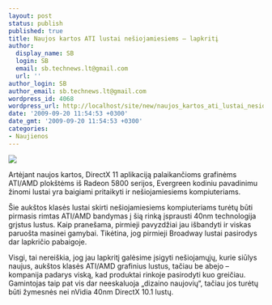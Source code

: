 ```yaml
---
layout: post
status: publish
published: true
title: Naujos kartos ATI lustai nešiojamiesiems – lapkritį
author:
  display_name: SB
  login: SB
  email: sb.technews.lt@gmail.com
  url: ''
author_login: SB
author_email: sb.technews.lt@gmail.com
wordpress_id: 4068
wordpress_url: http://localhost/site/new/naujos_kartos_ati_lustai_nesiojamiesiems__lapkriti/
date: '2009-09-20 11:54:53 +0300'
date_gmt: '2009-09-20 11:54:53 +0300'
categories:
- Naujienos
---
```

<div class="imgright"><img src="http://t3.gstatic.com/images?q=tbn:UCGfsOdyZFNNsM:http://1.bp.blogspot.com/_pJZ6uImDqY8/SZmxVqCHeiI/AAAAAAAABBE/Kz0WC4s9WGU/s400/ati-radeon-logo-oct08.jpg"  /></div>
<p>Artėjant naujos kartos, DirectX 11 aplikaciją palaikančioms grafinėms ATI/AMD plokštėms iš Radeon 5800 serijos, Evergreen kodiniu pavadinimu žinomi lustai yra baigiami pritaikyti ir nešiojamiesiems kompiuteriams.</p>
<p>Šie aukštos klasės lustai skirti nešiojamiesiems kompiuteriams turėtų būti pirmasis rimtas ATI/AMD bandymas į šią rinką įsprausti 40nm technologija grįstus lustus. Kaip pranešama, pirmieji pavyzdžiai jau išbandyti ir viskas paruošta masinei gamybai. Tikėtina, jog pirmieji Broadway lustai pasirodys dar lapkričio pabaigoje.</p>
<p>Visgi, tai nereiškia, jog jau lapkritį galėsime įsigyti nešiojamųjų, kurie siūlys naujus, aukštos klasės ATI/AMD grafinius lustus, tačiau be abejo – kompanija padarys viską, kad produktai rinkoje pasirodyti kuo greičiau. Gamintojas taip pat vis dar neeskaluoja „dizaino naujovių“, tačiau jos turėtų būti žymesnės nei nVidia 40nm DirectX 10.1 lustų.<br /></p>

